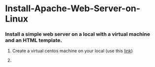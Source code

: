 # Install-Apache-Web-Server-on-Linux #
### Install a simple web server on a local  with a virtual machine and an HTML template. ###

1. Create a virtual centos machine on your local (use this [link](https://github.com/KwesiLovesTech/Create-VM-manually-or-automatically-using-Vagrant-by-HashiCorp))

2.
